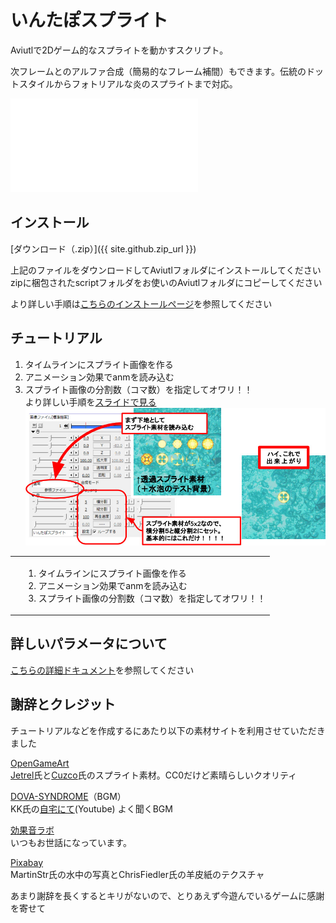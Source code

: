 # いんたぽスプライト

Aviutlで2Dゲーム的なスプライトを動かすスクリプト。

次フレームとのアルファ合成（簡易的なフレーム補間）もできます。伝統のドットスタイルからフォトリアルな炎のスプライトまで対応。

<div class="tube1280x720"><iframe src="{{ site.github.youtube_demo_url }}" frameborder="0" allow="accelerometer; autoplay; encrypted-media; gyroscope; picture-in-picture" allowfullscreen></iframe></div>

## インストール

[ダウンロード（.zip）]({{ site.github.zip_url }})

上記のファイルをダウンロードしてAviutlフォルダにインストールしてください  
zipに梱包されたscriptフォルダをお使いのAviutlフォルダにコピーしてください

より詳しい手順は[こちらのインストールページ](./install)を参照してください

## チュートリアル

1. タイムラインにスプライト画像を作る  
1. アニメーション効果でanmを読み込む  
1. スプライト画像の分割数（コマ数）を指定してオワリ！！  
より詳しい手順を<a href="./tutorial">スライドで見る</a>  
<a href="./tutorial"><img src="img/one_tuto.jpg" /></a>  


<table>
  <tbody>
    <tr>
      <td></td>
      <td><ol><li>タイムラインにスプライト画像を作る</li><li>アニメーション効果でanmを読み込む</li><li>スプライト画像の分割数（コマ数）を指定してオワリ！！</li></ol></td>
    </tr>
  </tbody>
</table>

## 詳しいパラメータについて
[こちらの詳細ドキュメント](./details)を参照してください

## 謝辞とクレジット
チュートリアルなどを作成するにあたり以下の素材サイトを利用させていただきました

[OpenGameArt](https://opengameart.org/)  
[Jetrel](https://opengameart.org/content/explosion-animations)氏と[Cuzco](https://opengameart.org/content/explosion)氏のスプライト素材。CC0だけど素晴らしいクオリティ

[DOVA-SYNDROME](https://dova-s.jp/)（BGM）  
KK氏の[自宅にて](https://youtu.be/JGzLOY7M0yE)(Youtube) よく聞くBGM

[効果音ラボ](https://soundeffect-lab.info/)  
いつもお世話になっています。

[Pixabay](https://pixabay.com/)  
MartinStr氏の水中の写真とChrisFiedler氏の羊皮紙のテクスチャ

あまり謝辞を長くするとキリがないので、とりあえず今遊んでいるゲームに感謝を寄せて
